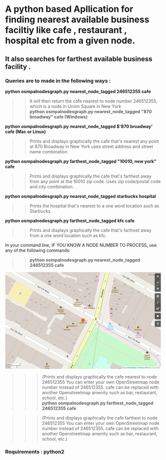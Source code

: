 # A python based Apllication for finding nearest available business faciltiy like cafe , restaurant , hospital etc from a given node.

## It also searches for farthest available business facility .

### Queries are to made in the following ways :
**python osmpalnodesgraph.py nearest_node_tagged 246512355 cafe**<br/>
>>It will then return the cafe nearest to node number 246512355, which is a node in     Union Square in New York<br/>
**python osmpalnodesgraph.py nearest_node_tagged "870 broadway" cafe (Windows)** <br/>

**python osmpalnodesgraph.py nearest_node_tagged $'870 broadway' cafe (Mac or Linux)**<br/>
>>Prints and displays graphically the cafe that's nearest any point at 870 Broadway in New York uses street address and street name combination <br/>

**python osmpalnodesgraph.py farthest_node_tagged "10010, new york" cafe**<br/>
>>Prints and displays graphically the cafe that's farthest away from any point at the 10010 zip code. Uses zip code/postal code and city combination.<br/>

**python osmpalnodesgraph.py nearest_node_tagged starbucks hospital** <br/>

>>Prints the hospital that's nearest to a one word location such as Starbucks.<br/>

**python osmpalnodesgraph.py farthest_node_tagged kfc cafe** <br/>

>>Prints and displays graphically the cafe that's farthest away from a one word location such as kfc.<br/>

In your command line, IF YOU KNOW A NODE NUMBER TO PROCESS, use any of the following commands:<br/>

 >>**python osmpalnodesgraph.py nearest_node_tagged 246512355 cafe** <br/>
 
![alt text](output.png "Logo Title Text 1")
<br/>

>>>(Prints and displays graphically the cafe nearest to node 246512355 You can enter your own OpenStreetmap node number instead of 246512355. cafe can be replaced with another Openstreetmap amenity such as bar, restaurant, school, etc.)<br/>
>>**python osmpalnodesgraph.py farthest_node_tagged 246512355 cafe**<br/>


>>>(Prints and displays graphically the cafe farthest to node 246512355 You can enter your own OpenStreetmap node number instead of 246512355. cafe can be replaced with another Openstreetmap amenity such as bar, restaurant, school, etc.)<br/>


### **Requirements :  python2**

